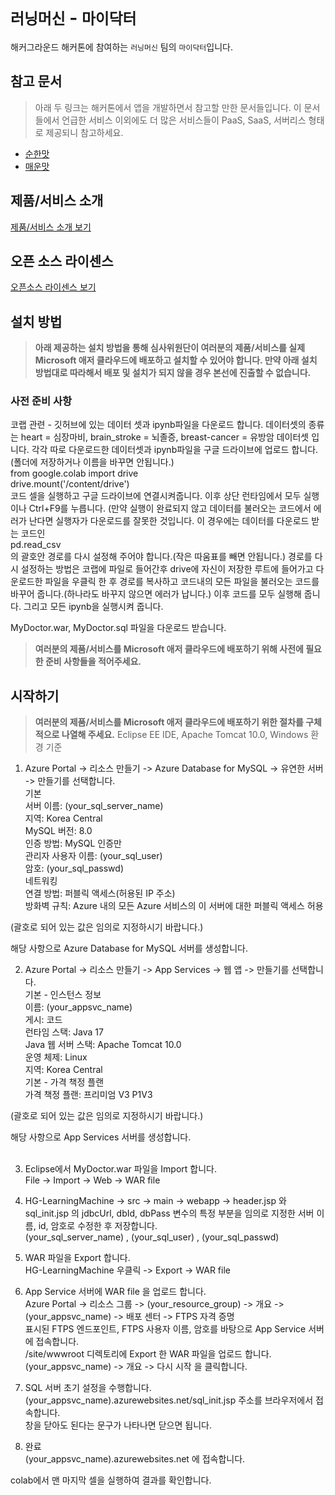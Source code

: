 # `러닝머신` - `마이닥터`

해커그라운드 해커톤에 참여하는 `러닝머신` 팀의 `마이닥터`입니다.

## 참고 문서

> 아래 두 링크는 해커톤에서 앱을 개발하면서 참고할 만한 문서들입니다. 이 문서들에서 언급한 서비스 이외에도 더 많은 서비스들이 PaaS, SaaS, 서버리스 형태로 제공되니 참고하세요.

- [순한맛](./REFERENCES_BASIC.md)
- [매운맛](./REFERENCES_ADVANCED.md)

## 제품/서비스 소개

<!-- 아래 링크는 지우지 마세요 -->
[제품/서비스 소개 보기](TOPIC.md)
<!-- 위 링크는 지우지 마세요 -->

## 오픈 소스 라이센스

<!-- 아래 링크는 지우지 마세요 -->
[오픈소스 라이센스 보기](./LICENSE)
<!-- 위 링크는 지우지 마세요 -->

## 설치 방법

> **아래 제공하는 설치 방법을 통해 심사위원단이 여러분의 제품/서비스를 실제 Microsoft 애저 클라우드에 배포하고 설치할 수 있어야 합니다. 만약 아래 설치 방법대로 따라해서 배포 및 설치가 되지 않을 경우 본선에 진출할 수 없습니다.**

### 사전 준비 사항
코랩 관련 - 깃허브에 있는 데이터 셋과 ipynb파일을 다운로드 합니다. 데이터셋의 종류는 heart = 심장마비, brain_stroke = 뇌졸증, breast-cancer = 유방암 데이터셋 입니다. 각각 따로 다운로드한 데이터셋과 ipynb파일을 구글 드라이브에 업로드 합니다.(폴더에 저장하거나 이름을 바꾸면 안됩니다.) <br>
from google.colab import drive<br>
drive.mount('/content/drive')<br>
코드 셀을 실행하고 구글 드라이브에 연결시켜줍니다. 이후 상단 런타임에서 모두 실행이나 Ctrl+F9를 누릅니다. (만약 실행이 완료되지 않고 데이터를 불러오는 코드에서 에러가 난다면 실행자가 다운로드를 잘못한 것입니다. 이 경우에는 데이터를 다운로드 받는 코드인<br>pd.read_csv<br>
의 괄호안 경로를 다시 설정해 주어야 합니다.(작은 따움표를 빼면 안됩니다.) 경로를 다시 설정하는 방법은 코랩에 파일로 들어간후 drive에 자신이 저장한 루트에 들어가고 다운로드한 파일을 우클릭 한 후 경로를 복사하고 코드내의 모든 파일을 불러오는 코드를 바꾸어 줍니다.(하나라도 바꾸지 않으면 에러가 납니다.) 이후 코드를 모두 실행해 줍니다. 그리고 모든 ipynb을 실행시켜 줍니다.<br>

MyDoctor.war, MyDoctor.sql 파일을 다운로드 받습니다.<br>

> **여러분의 제품/서비스를 Microsoft 애저 클라우드에 배포하기 위해 사전에 필요한 준비 사항들을 적어주세요.**

## 시작하기

> **여러분의 제품/서비스를 Microsoft 애저 클라우드에 배포하기 위한 절차를 구체적으로 나열해 주세요.**
Eclipse EE IDE, Apache Tomcat 10.0, Windows 환경 기준<br>

1. Azure Portal -> 리소스 만들기 -> Azure Database for MySQL -> 유연한 서버 -> 만들기를 선택합니다.<br>
기본<br>
서버 이름: (your_sql_server_name)<br>
지역: Korea Central<br>
MySQL 버전: 8.0<br>
인증 방법: MySQL 인증만<br>
관리자 사용자 이름: (your_sql_user)<br>
암호: (your_sql_passwd)<br>
네트워킹<br>
연결 방법: 퍼블릭 액세스(허용된 IP 주소)<br>
방화벽 규칙: Azure 내의  모든 Azure 서비스의 이 서버에 대한 퍼블릭 액세스 허용<br>

(괄호로 되어 있는 값은 임의로 지정하시기 바랍니다.)<br>

해당 사항으로 Azure Database for MySQL 서버를 생성합니다.<br>

2. Azure Portal -> 리소스 만들기 -> App Services -> 웹 앱 -> 만들기를 선택합니다.<br>
기본 - 인스턴스 정보<br>
이름: (your_appsvc_name)<br>
게시: 코드<br>
런타임 스택: Java 17<br>
Java 웹 서버 스택: Apache Tomcat 10.0<br>
운영 체제: Linux<br>
지역: Korea Central<br>
기본 - 가격 책정 플랜<br>
가격 책정 플랜: 프리미엄 V3 P1V3<br>

(괄호로 되어 있는 값은 임의로 지정하시기 바랍니다.)<br>

해당 사항으로 App Services 서버를 생성합니다.<br>
<br>

3. Eclipse에서 MyDoctor.war 파일을 Import 합니다.<br>
File -> Import -> Web -> WAR file<br>

4. HG-LearningMachine -> src -> main -> webapp -> header.jsp 와 sql_init.jsp 의 jdbcUrl, dbId, dbPass 변수의 특정 부분을 임의로 지정한 서버 이름, id, 암호로 수정한 후 저장합니다.<br>
(your_sql_server_name) , (your_sql_user) , (your_sql_passwd)<br>

5. WAR 파일을 Export 합니다.<br>
HG-LearningMachine 우클릭 -> Export -> WAR file<br>

6. App Service 서버에 WAR file 을 업로드 합니다.<br>
Azure Portal -> 리소스 그룹 -> (your_resource_group) -> 개요 -> (your_appsvc_name) -> 배포 센터 -> FTPS 자격 증명<br>
표시된 FTPS 엔드포인트, FTPS 사용자 이름, 암호를 바탕으로 App Service 서버에 접속합니다.<br>
/site/wwwroot 디렉토리에 Export 한 WAR 파일을 업로드 합니다.<br>
(your_appsvc_name) -> 개요 -> 다시 시작 을 클릭합니다.<br>

7. SQL 서버 초기 설정을 수행합니다.<br>
(your_appsvc_name).azurewebsites.net/sql_init.jsp 주소를 브라우저에서 접속합니다.<br>
창을 닫아도 된다는 문구가 나타나면 닫으면 됩니다.<br>

8. 완료<br>
(your_appsvc_name).azurewebsites.net 에 접속합니다.<br>

colab에서 맨 마지막 셀을 실행하여 결과를 확인합니다.<br>

